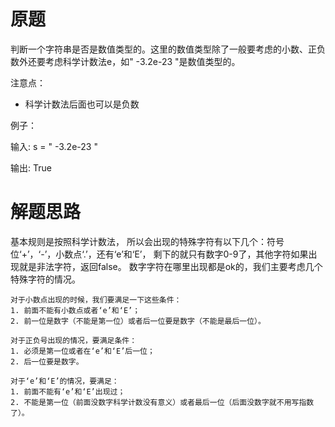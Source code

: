 # 原题
判断一个字符串是否是数值类型的。这里的数值类型除了一般要考虑的小数、正负数外还要考虑科学计数法e，如" -3.2e-23 "是数值类型的。

注意点：

  - 科学计数法后面也可以是负数

例子：

输入: s = " -3.2e-23 "

输出: True

# 解题思路
基本规则是按照科学计数法，
所以会出现的特殊字符有以下几个：符号位‘+’，‘-’，小数点‘.’，还有‘e’和‘E’，
剩下的就只有数字0-9了，其他字符如果出现就是非法字符，返回false。
数字字符在哪里出现都是ok的，我们主要考虑几个特殊字符的情况。

```
对于小数点出现的时候，我们要满足一下这些条件： 
1. 前面不能有小数点或者‘e’和‘E’； 
2. 前一位是数字（不能是第一位）或者后一位要是数字（不能是最后一位）。

对于正负号出现的情况，要满足条件： 
1. 必须是第一位或者在‘e’和‘E’后一位； 
2. 后一位要是数字。

对于‘e’和‘E’的情况，要满足： 
1. 前面不能有‘e’和‘E’出现过； 
2. 不能是第一位（前面没数字科学计数没有意义）或者最后一位（后面没数字就不用写指数了）。
```
